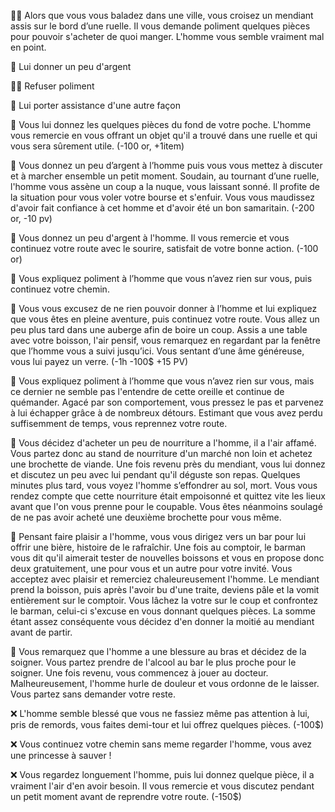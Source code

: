 🚶‍♀️ Alors que vous vous baladez dans une ville, vous croisez un mendiant assis sur le bord d’une ruelle. Il vous demande poliment quelques pièces pour pouvoir s'acheter de quoi manger. L'homme vous semble vraiment mal en point.

💸 Lui donner un peu d'argent

🚶‍♀️ Refuser poliment

🙌 Lui porter assistance d'une autre façon

💸 Vous lui donnez les quelques pièces du fond de votre poche. L'homme vous remercie en vous offrant un objet qu'il a trouvé dans une ruelle et qui vous sera sûrement utile. (-100 or, +1item)

💸 Vous donnez un peu d’argent à l’homme puis vous vous mettez à discuter et à marcher ensemble un petit moment. Soudain, au tournant d’une ruelle, l'homme vous assène un coup a la nuque, vous laissant sonné. Il profite de la situation pour vous voler votre bourse et s'enfuir. Vous vous maudissez d'avoir fait confiance à cet homme et d'avoir été un bon samaritain. (-200 or, -10 pv)

💸 Vous donnez un peu d'argent à l'homme. Il vous remercie et vous continuez votre route avec le sourire, satisfait de votre bonne action. (-100 or)

🚶 Vous expliquez poliment à l’homme que vous n’avez rien sur vous, puis continuez votre chemin.

🚶 Vous vous excusez de ne rien pouvoir donner à l’homme et lui expliquez que vous êtes en pleine aventure, puis continuez votre route. Vous allez un peu plus tard dans une auberge afin de boire un coup. Assis a une table avec votre boisson, l'air pensif, vous remarquez en regardant par la fenêtre que l’homme vous a suivi jusqu’ici. Vous sentant d’une âme généreuse, vous lui payez un verre. (-1h -100$ +15 PV)
឵឵

🚶 Vous expliquez poliment à l’homme que vous n’avez rien sur vous, mais ce dernier ne semble pas l'entendre de cette oreille et continue de quémander. Agacé par son comportement, vous pressez le pas et parvenez à lui échapper grâce à de nombreux détours. Estimant que vous avez perdu suffisemment de temps, vous reprennez votre route.

🙌 Vous décidez d'acheter un peu de nourriture a l'homme, il a l'air affamé. Vous partez donc au stand de nourriture d'un marché non loin et achetez une brochette de viande. Une fois revenu près du mendiant, vous lui donnez et discutez un peu avec lui pendant qu'il déguste son repas. Quelques minutes plus tard, vous voyez l'homme s’effondrer au sol, mort. Vous vous rendez compte que cette nourriture était empoisonné et quittez vite les lieux avant que l'on vous prenne pour le coupable. Vous êtes néanmoins soulagé de ne pas avoir acheté une deuxième brochette pour vous même.

🙌 Pensant faire plaisir a l'homme, vous vous dirigez vers un bar pour lui offrir une bière, histoire de le rafraîchir. Une fois au comptoir, le barman vous dit qu'il aimerait tester de nouvelles boissons et vous en propose donc deux gratuitement, une pour vous et un autre pour votre invité. Vous acceptez avec plaisir et remerciez chaleureusement l'homme. Le mendiant prend la boisson, puis après l'avoir bu d'une traite, deviens pâle et la vomit entièrement sur le comptoir. Vous lâchez la votre sur le coup et confrontez le barman, celui-ci s'excuse en vous donnant quelques pièces. La somme étant assez conséquente vous décidez d'en donner la moitié au mendiant avant de partir.
 
🙌 Vous remarquez que l'homme a une blessure au bras et décidez de la soigner. Vous partez prendre de l'alcool au bar le plus proche pour le soigner. Une fois revenu, vous commencez à jouer au docteur. Malheureusement, l'homme hurle de douleur et vous ordonne de le laisser. Vous partez sans demander votre reste.

❌ L'homme semble blessé que vous ne fassiez même pas attention à lui, pris de remords, vous faites demi-tour et lui offrez quelques pièces. (-100$)

❌ Vous continuez votre chemin sans meme regarder l'homme, vous avez une princesse à sauver !

❌ Vous regardez longuement l'homme, puis lui donnez quelque pièce, il a vraiment l'air d'en avoir besoin. Il vous remercie et vous discutez pendant un petit moment avant de reprendre votre route. (-150$) 
